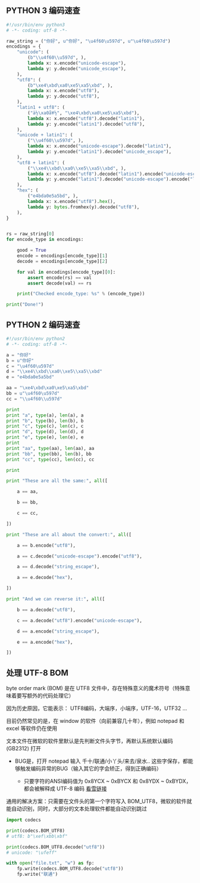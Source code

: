 
## PYTHON 3 编码速查

```python
#!/usr/bin/env python3
# -*- coding: utf-8 -*-

raw_string = ("你好", u"你好", "\u4f60\u597d", u"\u4f60\u597d")
encodings = {
    "unicode": (
        (b"\\u4f60\\u597d", ),
        lambda x: x.encode("unicode-escape"),
        lambda y: y.decode("unicode_escape"),
    ),
    "utf8": (
        (b"\xe4\xbd\xa0\xe5\xa5\xbd", ),
        lambda x: x.encode("utf8"),
        lambda y: y.decode("utf8"),
    ),
    "latin1 + utf8": (
        ("ä½\xa0å¥½", "\xe4\xbd\xa0\xe5\xa5\xbd"),
        lambda x: x.encode("utf8").decode("latin1"),
        lambda y: y.encode("latin1").decode("utf8"),
    ),
    "unicode + latin1": (
        ("\\u4f60\\u597d", ),
        lambda x: x.encode("unicode-escape").decode("latin1"),
        lambda y: y.encode("latin1").decode("unicode_escape"),
    ),
    "utf8 + latin1": (
        ("\\xe4\\xbd\\xa0\\xe5\\xa5\\xbd", ),
        lambda x: x.encode("utf8").decode("latin1").encode("unicode-escape").decode("latin1"),
        lambda y: y.encode("latin1").decode("unicode-escape").encode("latin1").decode("utf8"),
    ),
    "hex": (
        ("e4bda0e5a5bd", ),
        lambda x: x.encode("utf8").hex(),
        lambda y: bytes.fromhex(y).decode("utf8"),
    ),
}


rs = raw_string[0]
for encode_type in encodings:

    good = True
    encode = encodings[encode_type][1]
    decode = encodings[encode_type][2]

    for val in encodings[encode_type][0]:
        assert encode(rs) == val
        assert decode(val) == rs

    print("Checked encode_type: %s" % (encode_type))

print("Done!")

```

## PYTHON 2 编码速查

```python
#!/usr/bin/env python2
# -*- coding: utf-8 -*-

a = "你好"
b = u"你好"
c = "\u4f60\u597d"
d = "\\xe4\\xbd\\xa0\\xe5\\xa5\\xbd"
e = "e4bda0e5a5bd"

aa = "\xe4\xbd\xa0\xe5\xa5\xbd"
bb = u"\u4f60\u597d"
cc = "\\u4f60\\u597d"

print
print "a", type(a), len(a), a
print "b", type(b), len(b), b
print "c", type(c), len(c), c
print "d", type(d), len(d), d
print "e", type(e), len(e), e
print
print "aa", type(aa), len(aa), aa
print "bb", type(bb), len(b), bb
print "cc", type(cc), len(cc), cc

print

print "These are all the same:", all([

    a == aa,

    b == bb,

    c == cc,

])

print "These are all about the convert:", all([

    a == b.encode("utf8"),

    a == c.decode("unicode-escape").encode("utf8"),

    a == d.decode("string_escape"),

    a == e.decode("hex"),

])

print "And we can reverse it:", all([

    b == a.decode("utf8"),

    c == a.decode("utf8").encode("unicode-escape"),

    d == a.encode("string_escape"),

    e == a.encode("hex"),

])


```

## 处理 UTF-8 BOM

byte order mark (BOM) 是在 UTF8 文件中，存在特殊意义的魔术符号（特殊意味着要写额外的代码处理它）

因为历史原因，它能表示： UTF8编码，大端序，小端序，UTF-16，UTF32 ...

目前仍然常见的是，在 window 的软件（向前兼容几十年），例如 notepad 和 excel 等软件仍在使用

文本文件在微软的软件里默认是先判断文件头字节，再默认系统默认编码 (GB2312) 打开

- BUG是，打开 notepad 输入 千十/联通/小丫头/来去/泉水.. 这些字保存，都能够触发编码异常的BUG（输入其它的字会矫正，得到正确编码）

    - 只要字符的ANSI编码值为 0x8YCX ~ 0xBYCX 和 0x8YDX ~ 0xBYDX，都会被解释成 UTF-8 编码 [看雪链接](https://bbs.pediy.com/thread-101120.htm)

通用的解决方案：只需要在文件头的第一个字符写入 BOM_UTF8，微软的软件就能自动识别，同时，大部分的文本处理软件都能自动识别跳过

```python
import codecs

print(codecs.BOM_UTF8)
# utf8: b"\xef\xbb\xbf"

print(codecs.BOM_UTF8.decode("utf8"))
# unicode: "\ufeff"

with open("file.txt", "w") as fp:
    fp.write(codecs.BOM_UTF8.decode("utf8"))
    fp.write("联通")

```















